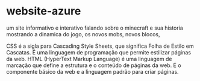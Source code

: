 # website-azure
um site informativo e interativo falando sobre o minecraft e sua historia
mostrando a dinamica do jogo, os novos mobs, novos blocos, 

CSS é a sigla para Cascading Style Sheets, que significa Folha de Estilo em Cascatas. É uma linguagem de programação que permite estilizar páginas da web.
HTML (HyperText Markup Language) é uma linguagem de marcação que define a estrutura e o conteúdo de páginas da web. É o componente básico da web e a linguagem padrão para criar páginas.
